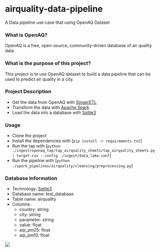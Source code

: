 # airquality-data-pipeline
A Data pipeline use case that using OpenAQ Dataset

### What is OpenAQ?
OpenAQ is a free, open-source, community-driven database of air quality data.

### What is the purpose of this project?
This project is to use OpenAQ dataset to build a data pipeline that can be used to predict air quality in a city.

### Project Description
- Get the data from OpenAQ with [SingerETL](https://www.singer.io/)
- Transform the data with [Apache Spark](https://spark.apache.org/)
- Load the data into a database with [Sqlite3](https://www.sqlite.org/)

### Usage
- Clone the project
- Install the dependencies with [`pip install -r requirements.txt`]
- Run the tap with [`python ./ingest/openaq_tap/tap_airquality_sheets/tap_airquality_sheets.py | target-csv --config ./ingest/data_lake.conf`]
- Run the pipeline with [`python ./spark_pipelines/airquality/cleansing/preprocessing.py`]

### Database Information
- Technology: [Sqlite3](https://www.sqlite.org/)
- Database name: test_database
- Table name: airquality
- Columns:
    - country: string
    - city: string
    - parameter: string
    - value: float
    - aqi_pm25: float
    - aqi_pm10: float

<img src='https://i0.wp.com/semantix.com.br/wp-content/uploads/2021/06/smtx-data-platform-1.gif'>
